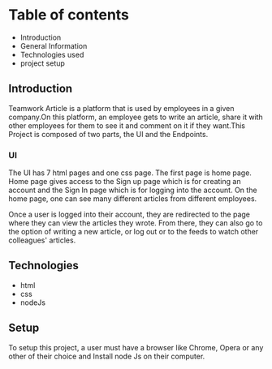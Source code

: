 # Table of contents
* Introduction
* General Information
* Technologies used
* project setup

## Introduction

Teamwork Article is a platform that is used by employees in a given company.On this platform, an employee gets to write an article, share it with other employees for them to see it and comment on it if they want.This Project is composed of two parts, the UI and the Endpoints.

### UI

The UI has 7 html pages and one css page. The first page is home page. Home page gives access to the Sign up page which is for creating an account and the Sign In page which is for logging into the account. On the home page, one can see many different articles from different employees.

Once a user is logged into their account, they are redirected to the page where they can view the articles they wrote. From there, they can also go to the option of writing a new article, or log out or to the feeds to watch other colleagues' articles.


## Technologies 

* html
* css
* nodeJs

## Setup

To setup this project, a user must have a browser like Chrome, Opera or any other of their choice and Install node Js on their computer.  
